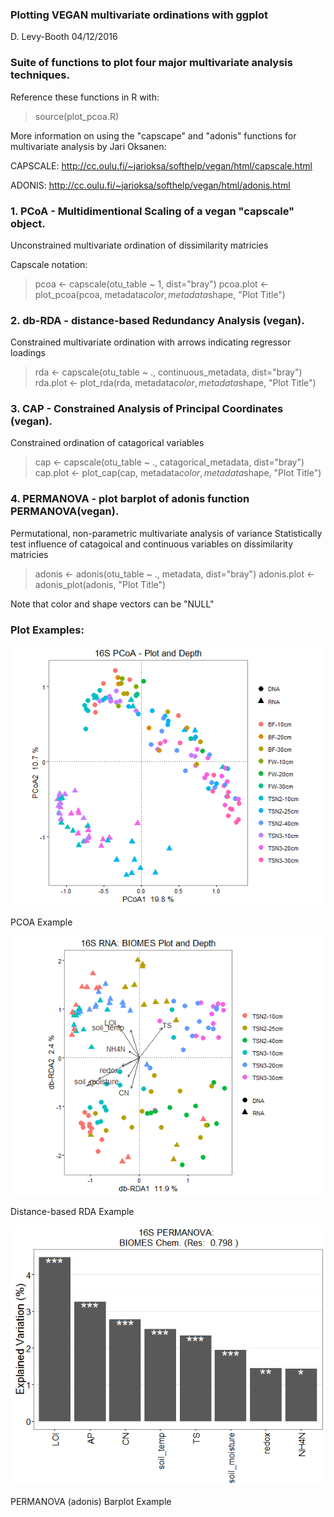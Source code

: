 ### Plotting VEGAN multivariate ordinations with ggplot
D. Levy-Booth 04/12/2016


### Suite of functions to plot four major multivariate analysis techniques. 

Reference these functions in R with:

> source(plot_pcoa.R)

More information on using the "capscape" and "adonis" functions for 
multivariate analysis by Jari Oksanen: 

CAPSCALE: http://cc.oulu.fi/~jarioksa/softhelp/vegan/html/capscale.html

ADONIS: http://cc.oulu.fi/~jarioksa/softhelp/vegan/html/adonis.html

### 1. PCoA - Multidimentional Scaling of a vegan "capscale" object.

Unconstrained multivariate ordination of dissimilarity matricies

Capscale notation:

> pcoa <- capscale(otu_table ~ 1, dist="bray")
> pcoa.plot <- plot_pcoa(pcoa, metadata$color, metadata$shape, "Plot Title")


### 2. db-RDA - distance-based Redundancy Analysis (vegan).

Constrained multivariate ordination with arrows indicating regressor loadings

> rda <- capscale(otu_table ~ ., continuous_metadata, dist="bray")
> rda.plot <- plot_rda(rda, metadata$color, metadata$shape, "Plot Title")

### 3. CAP - Constrained Analysis of Principal Coordinates (vegan). 

Constrained ordination of catagorical variables

> cap <- capscale(otu_table ~ ., catagorical_metadata, dist="bray")
> cap.plot <- plot_cap(cap, metadata$color, metadata$shape, "Plot Title")

### 4. PERMANOVA - plot barplot of adonis function PERMANOVA(vegan).

Permutational, non-parametric multivariate analysis of variance
Statistically test influence of catagoical and continuous variables on dissimilarity matricies

> adonis <- adonis(otu_table ~ ., metadata, dist="bray")
> adonis.plot <- adonis_plot(adonis, "Plot Title")

Note that color and shape vectors can be "NULL" 

### Plot Examples: 
![PCOA Example](img/pcoa1.png)

PCOA Example

![RDA Example](img/pcoa_rda1.png)

Distance-based RDA Example

![ADONIS Example](img/pcoa_adonis1.png)

PERMANOVA (adonis) Barplot Example
